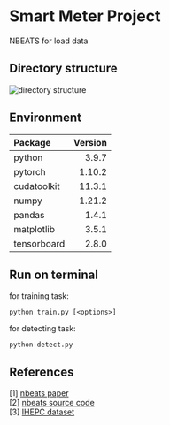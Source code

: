 Smart Meter Project
======
NBEATS for load data

Directory structure
------
![directory structure](https://user-images.githubusercontent.com/56117848/159694068-b48137c8-961e-4eae-b2f9-849a7694cf3c.png)


Environment
------

| Package        |        Version |
| :------------- | -------------: |
| python         |          3.9.7 |
| pytorch        |         1.10.2 |
| cudatoolkit    |         11.3.1 |
| numpy          |         1.21.2 |
| pandas         |          1.4.1 |
| matplotlib     |          3.5.1 |
| tensorboard    |          2.8.0 |


Run on terminal
------
for training task:
```
python train.py [<options>]
```
for detecting task:
```
python detect.py
```

References
------
[1] [nbeats paper](https://openreview.net/forum?id=r1ecqn4YwB)  
[2] [nbeats source code](https://github.com/philipperemy/n-beats)  
[3] [IHEPC dataset](https://archive.ics.uci.edu/ml/datasets/Individual+household+electric+power+consumption)
